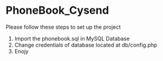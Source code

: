 # PhoneBook_Cysend

Please follow these steps to set up the project
1. Import the phonebook.sql in MySQL Database
2. Change credentials of database located at db/config.php 
3. Enojy
